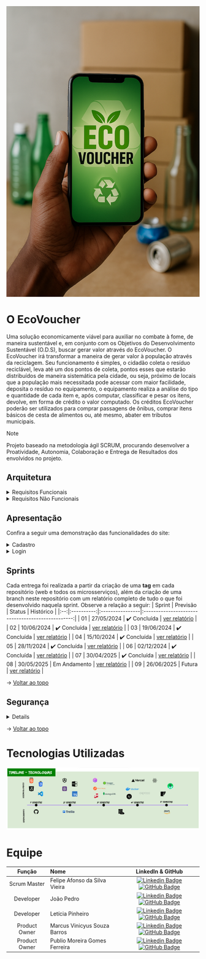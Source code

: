 <p align="center">
  <img src="https://github.com/EcoVoucher/Api.Backend/blob/main/ecovoucher%20mobile.png?raw=true" width="600px" />
</p>


# O EcoVoucher

Uma solução economicamente viável para auxiliar no combate à fome, de maneira sustentável e, em conjunto com os Objetivos do Desenvolvimento Sustentável (O.D.S), buscar gerar valor através do EcoVoucher.
O EcoVoucher irá transformar a maneira de gerar valor à população através da reciclagem. Seu funcionamento é simples, o cidadão coleta o resíduo reciclável, leva até um dos pontos de coleta, pontos esses que estarão distribuídos de maneira sistemática pela cidade, ou seja, próximo de locais que a população mais necessitada pode acessar com maior facilidade, deposita o resíduo no equipamento, o equipamento realiza a análise do tipo e quantidade de cada item e, após computar, classificar e pesar os itens, devolve, em forma de crédito o valor computado. Os créditos EcoVoucher poderão ser utilizados para comprar passagens de ônibus, comprar itens básicos de cesta de alimentos ou, até mesmo, abater em tributos municipais.

> [!NOTE]
> Projeto baseado na metodologia ágil SCRUM, procurando desenvolver a Proatividade, Autonomia, Colaboração e Entrega de Resultados dos envolvidos no projeto.

## Arquitetura

<details>
   <summary>Requisitos Funcionais</summary>
    <details>
      <summary>RF001 - O APP deve permitir cadastro de usuário de dados mínimos (nome completo, cpf, email...) </summary>
        <div align="center">
        <img src="https://github.com/EcoVoucher/Api.Backend/blob/main/RF01%20-%20Video.gif">
        </div>
    </details>
    <details>
      <summary>RF002 - O APP deve permitir que o usuário faça login</summary>
        <div align="center">
        <img src="https://github.com/EcoVoucher/Api.Backend/blob/main/RF02.gif">
        </div>
    </details>
    <details>
      <summary>RF003 - O APP deve permitir a visualização e alteração do perfil do usuário</summary>
        <div align="center">
        <img src="https://github.com/EcoVoucher/Api.Backend/blob/main/RF04.gif">
        </div>
    </details>
    <details>
      <summary>RF004 - O APP deve exibir o saldo atual de créditos do usuário</summary>
        <div align="center">
        <img src="https://github.com/EcoVoucher/Api.Backend/blob/main/RF05.gif">
        </div>
    </details>
    <details>
      <summary>RF005 - O APP deve permitir que o usuário localize pontos de coletas mais próximo</summary>
        <div align="center">
        <img src="https://github.com/EcoVoucher/Api.Backend/blob/main/RF06.gif">
        </div>
    </details>
    <details>
      <summary>RF006 - O APP deve exibir informações de cada ponto de coleta</summary>
        <div align="center">
        <img src="https://github.com/EcoVoucher/Api.Backend/blob/main/RF06.gif">
        </div>
    </details>
    <details>
      <summary>RF007 - O APP deve exibir o histórico de resíduos entregues com os dados relativos</summary>
        <div align="center">
        <img src="https://github.com/EcoVoucher/Api.Backend/blob/main/RF08.jpg">
        </div>
    </details>
    <details>
      <summary>RF008 - O APP deve permitir ao usuário acompanhar o acúmulo de créditos</summary>
        <div align="center">
        <img src="https://github.com/EcoVoucher/Api.Backend/blob/main/RF08.jpg">
        </div>
    </details>
    <details>
      <summary>RF009 - O APP deve permitir que o usuário acesse as opções de uso dos créditos</summary>
        <div align="center">
        <img src="https://github.com/EcoVoucher/Api.Backend/blob/main/RF10.gif">
        </div>
    </details>
    <details>
      <summary>RF010 - O APP deve gerar um comprovante digital</summary>
        <div align="center">
        <img src="https://github.com/EcoVoucher/Api.Backend/blob/main/RF10.gif">
        </div>
    </details>
    <details>
      <summary>RF011 - O APP deve possuir interface simples, intuitiva e acessível.</summary>
        <div align="center">
        <img src="https://github.com/EcoVoucher/Api.Backend/blob/main/RF16.gif">
        </div>
    </details>
</details>

<details>
<summary>Requisitos Não Funcionais</summary>
<div>
<table border="1">
  <thead>
    <tr>
      <th>NÚMERO DO REQUISITO</th>
      <th>NOME</th>
      <th>DESCRIÇÃO</th>
    </tr>
  </thead>
  <tbody>
    <tr>
      <td>RNF001</td>
      <td>Desenvolvimento</td>
      <td>Desenvolver o app em HTML, JavaScript, TypeScript, CSS utilizando o framework React-Native</td>
    </tr>
    <tr>
      <td>RNF002</td>
      <td>Tempo de resposta aceitável</td>
      <td>O app deve responder às interações do usuário (como abrir uma tela ou executar uma consulta no SQLite)</td>
    </tr>
    <tr>
      <td>RNF003</td>
      <td>Execução assíncrona de queries</td>
      <td>Uso de APIs assíncronas para evitar bloqueio da UI.</td>
    </tr>
    <tr>
      <td>RNF004</td>
      <td>Gestão de memória eficiente</td>
      <td>O app deve evitar vazamentos de memória relacionados a conexões persistentes com o banco SQLite.</td>
    </tr>
    <tr>
      <td>RNF005</td>
      <td>Criptografia de dados sensíveis</td>
      <td>Caso dados pessoais ou sensíveis sejam armazenados, o SQLite deve ser utilizado com alguma camada de criptografia.</td>
    </tr>
    <tr>
      <td>RNF006</td>
      <td>Proteção contra injeção de SQL</td>
      <td>Uso de queries parametrizadas ou prepared statements.</td>
    </tr>
    <tr>
      <td>RNF007</td>
      <td>Armazenamento local seguro</td>
      <td>Proteção do arquivo do banco de dados com permissões restritas no sistema de arquivos do dispositivo.</td>
    </tr>
    <tr>
      <td>RNF008</td>
      <td>Feedback ao usuário</td>
      <td>O app deve informar visualmente o usuário quando estiver acessando ou manipulando dados (ex: spinners durante carregamento).</td>
    </tr>
    <tr>
      <td>RNF009</td>
      <td>Compatibilidade com modo off-line</td>
      <td>Como SQLite é local, o app deve funcionar completamente off-line para as funcionalidades que não dependem da internet.</td>
    </tr>
    <tr>
      <td>RNF010</td>
      <td>Compatibilidade com Android e iOS</td>
      <td>O app deve funcionar corretamente nos dois sistemas operacionais, utilizando bibliotecas como react-native-sqlite-storage ou react-native-sqlite-2 que suportem ambos.</td>
    </tr>
    <tr>
      <td>RNF011</td>
      <td>Independência da arquitetura do dispositivo</td>
      <td>O banco não deve depender de features específicas de hardware ou arquitetura.</td>
    </tr>
    <tr>
      <td>RNF012</td>
      <td>Estrutura clara do schema de banco</td>
      <td>Scripts de criação do banco bem organizados e versionados. Migrações controladas: Implementação de controle de versões para o banco de dados com suporte a migrações.</td>
    </tr>
    <tr>
      <td>RNF013</td>
      <td>Logs e tratamento de erros adequados</td>
      <td>O app deve registrar falhas em operações de banco para facilitar a correção de bugs.</td>
    </tr>
    <tr>
      <td>RNF014</td>
      <td>Gerenciamento de grande volume de dados</td>
      <td>O app deve ser capaz de lidar com crescimento progressivo dos dados locais (indexação, paginamento, etc.).</td>
    </tr>
    <tr>
      <td>RNF015</td>
      <td>Boa estrutura de índices</td>
      <td>Queries otimizadas com uso de índices para melhorar desempenho conforme os dados crescem.</td>
    </tr>
  </tbody>
</table>

</div>
</details>

## Apresentação
Confira a seguir uma demonstração das funcionalidades do site:
<details>
   <summary>Cadastro</summary>
    <div align="center">
        <img src="https://github.com/Eng-FelipeA/EcoVoucher/blob/main/Assets/Tela-de-Cadastro-Ecovoucher.gif">
    </div>
</details>
<details>
   <summary>Login</summary>
    <div align="center">
        <img src="https://github.com/Eng-FelipeA/EcoVoucher/blob/main/Assets/Tela-de-Login-EcoVoucher.gif">
    </div>
</details>

## Sprints
Cada entrega foi realizada a partir da criação de uma **tag** em cada repositório (web e todos os microsserviços), além da criação de uma branch neste repositório com um relatório completo de tudo o que foi desenvolvido naquela sprint. Observe a relação a seguir:
| Sprint | Previsão | Status | Histórico |
|:--:|:----------:|:----------------|:-------------------------------------------------:|
| 01 | 27/05/2024 | ✔️ Concluída    | [ver relatório](https://github.com/EcoVoucher/Api.Backend/blob/main/Sprint1.md) |
| 02 | 10/06/2024 |  ✔️ Concluída    | [ver relatório](https://github.com/EcoVoucher/Api.Backend/blob/main/Sprint2.md) |
| 03 | 19/06/2024 |  ✔️ Concluída   | [ver relatório](https://github.com/EcoVoucher/Api.Backend/blob/main/Sprint3.md) |
| 04 | 15/10/2024 | ✔️ Concluída    | [ver relatório](https://github.com/EcoVoucher/Api.Backend/blob/main/Sprint4.md) |
| 05 | 28/11/2024 |  ✔️ Concluída    | [ver relatório](https://github.com/EcoVoucher/Api.Backend/blob/main/Sprint5.md) |
| 06 | 02/12/2024 |  ✔️ Concluída   | [ver relatório](https://github.com/EcoVoucher/Api.Backend/blob/main/Sprint6.md) |
| 07 | 30/04/2025 |  ✔️ Concluída   | [ver relatório](https://github.com/EcoVoucher/Api.Backend/blob/main/Sprint7.md) |
| 08 | 30/05/2025 |  Em Andamento   | [ver relatório](https://github.com/EcoVoucher/Api.Backend/blob/main/Sprint8.md) |
| 09 | 26/06/2025 |  Futura   | [ver relatório](https://github.com/EcoVoucher/Api.Backend/blob/main/Sprint9.md) |

  
→ [Voltar ao topo](#topo)

## Segurança

<details>

    
## Plano de Risco - Aplicativo React Native + Node.js + MongoDB

      

Principais riscos associados ao desenvolvimento, operação e infraestrutura do aplicativo, que é hospedado na **AWS (Amazon Web Services)**.



## Infraestrutura
> O backend (Node.js) e o banco de dados (MongoDB) estão hospedados na AWS, utilizando serviços como EC2, S3, CloudWatch e MongoDB Atlas.



## Tabela de Riscos

| ID  | Categoria         | Descrição do Risco                                                         | Impacto | Probabilidade | Mitigação                                                              | Contingência                                                   | Status |
|-----|--------------------|------------------------------------------------------------------------------|---------|----------------|------------------------------------------------------------------------|----------------------------------------------------------------|--------|
| R1  | Tecnológico        | Incompatibilidade entre bibliotecas do React Native após atualizações      | Alto    | Médio          | Controle de versão, testes em ambiente separado                       | Reverter versão via Git, registrar bug                         | ⚠️ Em andamento |
| R2  | Backend/API        | Falha no servidor Node.js (crash, escalabilidade)                          | Alto    | Médio          | Logs, PM2, Elastic Beanstalk com Auto Scaling                         | Reinício automático, fallback de endpoints                     | ⚠️ Em andamento |
| R3  | Banco de Dados     | Perda ou corrupção de dados no MongoDB                                     | Alto    | Baixo          | Backups automáticos, réplica (MongoDB Atlas), validações              | Restauração de backup, failover automático                     | ⚠️ Em andamento |
| R4  | Segurança          | Vazamento de dados sensíveis de usuários                                   | Crítico | Médio          | HTTPS, JWT, validações, WAF da AWS                                    | Bloqueio, reset de tokens, plano LGPD                          | ⚠️ Em andamento |
| R5  | Conectividade      | App não funciona offline                                                    | Médio   | Alto           | Cache local (AsyncStorage, SQLite)                                     | Exibir modo offline, reconexão automática                      | ⚠️ Em andamento |
| R6  | Desempenho         | Lentidão em dispositivos de baixo desempenho                               | Médio   | Alto           | Otimização de componentes, lazy loading                                | Desativar recursos pesados, alertar o usuário                  | ⚠️ Em andamento |
| R7  | Integrações        | APIs de terceiros indisponíveis (pagamentos, mapas, etc.)                  | Alto    | Médio          | Circuit breakers, retries, fallback                                    | Mensagem amigável, reprocessamento posterior                   | ⚠️ Em andamento |
| R8  | Equipe             | Saída de desenvolvedores-chave                                             | Médio   | Médio          | Documentação técnica, onboarding contínuo                              | Redistribuição de tarefas, consultoria emergencial             | ⚠️ Em andamento |
| R9  | Deploy             | Falha na publicação nas lojas (App Store/Google Play)                      | Alto    | Médio          | CI/CD (Fastlane), checklist de publicação                              | Correções rápidas, nova submissão                              | ⚠️ Em andamento |
| R10 | Legal / LGPD       | Não conformidade com LGPD ou privacidade de dados                          | Crítico | Médio          | Consentimento, anonimização, revisão contínua da coleta                | Notificação à ANPD, correção imediata                          | ⚠️ Em andamento |
| R11 | Infraestrutura AWS | Queda de serviços da AWS (EC2, S3, etc.)                                   | Crítico | Baixo          | Alta disponibilidade, múltiplas zonas/regions, monitoramento contínuo | Failover automático, migração para outra região                | ⚠️ Em andamento |



## Ações Preventivas

- Monitoramento com **AWS CloudWatch**
- CI/CD com **GitHub Actions**
- Revisão de **segurança e LGPD** a cada release
- Documentação e **checklists de manutenção atualizados**




</details>

→ [Voltar ao topo](#topo)


# Tecnologias Utilizadas

<div align="center">
    
![Timeline](https://github.com/EcoVoucher/Api.Backend/blob/main/Timeline%20atualizada.png)
</div>



# Equipe

|    Função     | Nome                                  |                                                                                                                                                      LinkedIn & GitHub                                                                                                                                                      |
| :-----------: | :------------------------------------ | :-------------------------------------------------------------------------------------------------------------------------------------------------------------------------------------------------------------------------------------------------------------------------------------------------------------------------: |
|   Scrum Master    | Felipe Afonso da Silva Vieira                 |   [![Linkedin Badge](https://img.shields.io/badge/Linkedin-blue?style=flat-square&logo=Linkedin&logoColor=white)](https://www.linkedin.com/in/felipe-afonso-da-silva-vieira-b32860105/) [![GitHub Badge](https://img.shields.io/badge/GitHub-111217?style=flat-square&logo=github&logoColor=white)](https://github.com/Eng-FelipeA)   |
|   Developer    | João Pedro               |         [![Linkedin Badge](https://img.shields.io/badge/Linkedin-blue?style=flat-square&logo=Linkedin&logoColor=white)](https://www.linkedin.com/in/joao-pedro01) [![GitHub Badge](https://img.shields.io/badge/GitHub-111217?style=flat-square&logo=github&logoColor=white)](https://github.com/joao-pedro01)        |
|   Developer    | Letícia Pinheiro                   |         [![Linkedin Badge](https://img.shields.io/badge/Linkedin-blue?style=flat-square&logo=Linkedin&logoColor=white)](https://www.linkedin.com/in/leticia-pinheiro-946733308) [![GitHub Badge](https://img.shields.io/badge/GitHub-111217?style=flat-square&logo=github&logoColor=white)](https://github.com/Leticiapinheiro1   )        |
|   Product Owner    | Marcus Vinicyus Souza Barros                 |   [![Linkedin Badge](https://img.shields.io/badge/Linkedin-blue?style=flat-square&logo=Linkedin&logoColor=white)](https://www.linkedin.com/in/marcus-barros-055a9a8b/) [![GitHub Badge](https://img.shields.io/badge/GitHub-111217?style=flat-square&logo=github&logoColor=white)](https://github.com/marcusvsbarros)   |
| Product Owner  | Publio Moreira Gomes Ferreira |      [![Linkedin Badge](https://img.shields.io/badge/Linkedin-blue?style=flat-square&logo=Linkedin&logoColor=white)](https://www.linkedin.com/in/publio-gomes-488b2a27/) [![GitHub Badge](https://img.shields.io/badge/GitHub-111217?style=flat-square&logo=github&logoColor=white)](https://github.com/publiogomes)     |
